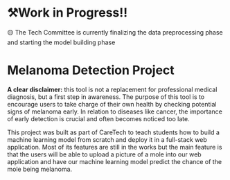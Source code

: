 # ⚒️Work in Progress!!
🟡 The Tech Committee is currently finalizing the data preprocessing phase and starting the model building phase 

# Melanoma Detection Project
**A clear disclaimer:** this tool is not a replacement for professional medical diagnosis, but a first step in awareness.
The purpose of this tool is to encourage users to take charge of their own health by checking potential signs of melanoma early.
In relation to diseases like cancer, the importance of early detection is crucial and often becomes noticed too late.

This project was built as part of CareTech to teach students how to build a machine learning model from scratch and deploy it in a full-stack web application. 
Most of its features are still in the works but the main feature is that the users will be able to upload a picture of a mole into our web application and have our 
machine learning model predict the chance of the mole being melanoma.


